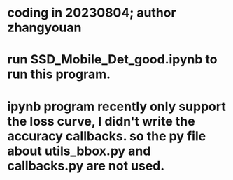 # coding in 20230804; author zhangyouan

# run SSD_Mobile_Det_good.ipynb to run this program.
# ipynb program recently only support the loss curve, I didn't write the accuracy callbacks. so the py file about utils_bbox.py and callbacks.py are not used.